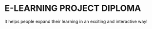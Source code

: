 # E-LEARNING PROJECT DIPLOMA
It helps people expand their learning in an exciting and interactive way!
